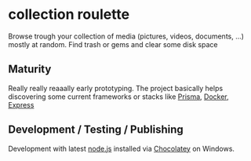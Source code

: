 # collection roulette

Browse trough your collection of media (pictures, videos, documents, ...) mostly at random. Find trash or gems and clear some disk space

## Maturity

Really really reaaally early prototyping. The project basically helps discovering some current frameworks or stacks like [Prisma](https://github.com/prisma), [Docker](https://github.com/docker), [Express](https://github.com/expressjs)

## Development / Testing / Publishing

Development with latest [node.js](https://nodejs.org/) installed via [Chocolatey](https://chocolatey.org/) on Windows.
